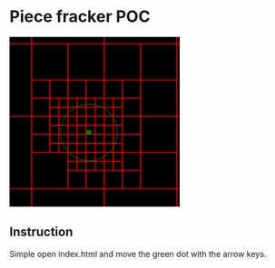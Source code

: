 # Piece fracker POC

![demo](https://github.com/peerhenry/poc_piece_fracker/blob/master/demo.png)

## Instruction

Simple open index.html and move the green dot with the arrow keys.
